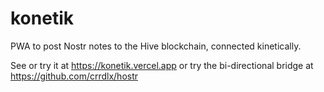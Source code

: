 # konetik

PWA to post Nostr notes to the Hive blockchain, connected kinetically. 

See or try it at https://konetik.vercel.app or try the bi-directional bridge at https://github.com/crrdlx/hostr
